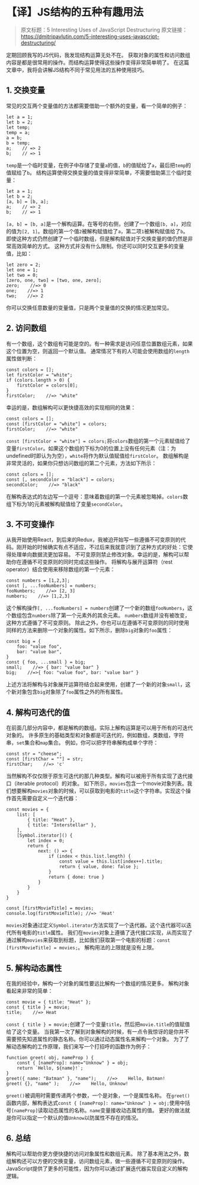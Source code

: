 # 【译】JS结构的五种有趣用法

>原文标题：5 Interesting Uses of JavaScript Destructuring
>原文链接：https://dmitripavlutin.com/5-interesting-uses-javascript-destructuring/

定期回顾我写的JS代码，我发现结构运算无处不在。
获取对象的属性和访问数组内容是都是很常用的操作。而结构运算使得这些操作变得非常简单明了。
在这篇文章中，我将会讲解JS结构不同于常见用法的五种使用技巧。

## 1. 交换变量
常见的交互两个变量值的方法都需要借助一个额外的变量，看一个简单的例子：
```
let a = 1;
let b = 2;
let temp;
temp = a;
a = b;
b = temp;
a;    // => 2
b;    // => 1
```
`temp`是一个临时变量，在例子中存储了变量`a`的值，`b`的值赋给了`a`，最后把`temp`的值赋给了`b`。
结构运算使得交换变量的值变得非常简单，不需要借助第三个临时变量：
```
let a = 1;
let b = 2;
[a, b] = [b, a];
a;    // => 2
b;    // => 1
```
`[a, b] = [b, a]`是一个解构运算。在等号的右侧，创建了一个数组`[b, a]`，对应的值为`[2, 1]`。数组的第一个值`2`被解构赋值给了`a`，第二项`1`被解构赋值给了`b`。
即使这种方式仍然创建了一个临时数组，但是解构赋值对于交换变量的值仍然是非常高效简单的方式。
这种方式并没有什么限制。你还可以同时交互更多的变量值，比如：
```
let zero = 2;
let one = 1;
let two = 0;
[zero, one, two] = [two, one, zero];
zero;    //=> 0
one;    //=> 1
two;    //=> 2
```
你可以交换任意数量的变量值，只是两个变量值的交换的情况更加常见。

## 2. 访问数组
有一个数组，这个数组有可能是空的。有一种需求是访问任意位置数组元素，如果这个位置为空，则返回一个默认值。
通常情况下有的人可能会使用数组的`length`属性做判断：
```
const colors = [];
let firstColor = "white";
if (colors.length > 0) {
    firstColor = colors[0];
}
firstColor;    //=> "white"
```
幸运的是，数组解构可以更快捷高效的实现相同的效果：
```
const colors = [];
const [firstColor = "white"] = colors;
firstColor;    //=> "white"
```
`const [firstColor = "white"] = colors;`将`colors`数组的第一个元素赋值给了变量`firstColor`。如果这个数组的下标为0的位置上没有任何元素（注：为undefined时即认为为空），`white`将作为默认值赋值给`firstColor`。
数组解构是非常灵活的，如果你只想访问数组的第二个元素，方法如下所示：
```
const colors = [];
const [, secondColor = "black"] = colors;
secondColor;    //=> "black"
```
在解构表达式的左边写一个逗号：意味着数组的第一个元素被忽略掉。`colors`数组下标为1的元素被解构赋值给了变量`secondColor`。

## 3. 不可变操作
从我开始使用React，到后来的Redux，我被迫开始写一些遵循不可变原则的代码。刚开始的时候确实有点不适应，不过后来我就意识到了这种方式的好处：它使得处理单向数据流更加容易。
不可变原则禁止修改对象。幸运的是，解构可以帮助你在遵循不可变原则的同时完成这些操作。
将解构与展开运算符（rest operator）结合使用来移除数组的第一个元素：
```
const numbers = [1,2,3];
const [, ...fooNumbers] = numbers;
fooNumbers;    //=> [2, 3]
numbers;    //=> [1,2,3]
```
这个解构操作`[, ...fooNumbers] = numbers`创建了一个新的数组`fooNumbers`，这个数组包含`numbers`除了第一个元素外的其余元素。
`numbers`数组并没有被改变，这种方式遵循了不可变原则。
除此之外，你也可以在遵循不可变原则的同时使用同样的方法来删除一个对象的属性。如下所示，删除`big`对象的`foo`属性：
```
const big = {
    foo: "value foo",
    bar: "value bar",
}
const { foo, ...small } = big;
small;    //=> { bar: "value bar" }
big;    //=>{ foo: "value foo", bar: "value bar" }
```
上述方法将解构与对象展开运算符结合起来使用，创建了一个新的对象`small`，这个新对象包含`big`对象除了`foo`属性之外的所有属性。

## 4. 解构可迭代的值
在前面几部分内容中，都是解构的数组。实际上解构运算是可以用于所有的可迭代对象的。
许多原生的基础类型和对象都是可迭代的，例如数组，类数组，字符串，`set`集合和`map`集合。
例如，你可以把字符串解构成单个字符：
```
const str = "cheese";
const [firstChar = ""] = str;
firstChar;    //=> 'c'
```
当然解构不仅仅限于原生可迭代的那几种类型。解构可以被用于所有实现了迭代接口（iterable protocol）的对象。
如下所示，`movies`包含一个movie对象列表。我们想要解构`movies`对象的时候，可以获取到电影的`title`这个字符串。实现这个操作首先需要自定义一个迭代器：
```
const movies = {
    list: [
        { title: "Heat" },
        { title: "Interstellar" },
    ],
    [Symbol.iterator]() {
        let index = 0;
        return {
            next: () => {
                if (index < this.list.length) {
                    const value = this.list[index++].title;
                    return { value, done: false };
                }
                return { done: true }
            }
        }
    }
}

const [firstMovieTitle] = movies;
console.log(firstMovieTitle); //=> 'Heat'
```
`movies`对象通过定义`Symbol.iterator`方法实现了一个迭代器。这个迭代器可以迭代所有电影的`title`属性。
我们在`movies`对象上遵循了迭代接口实现，从而实现了通过解构`movies`来获取到标题，比如我们获取第一个电影的标题：`const [firstMovieTitle] = movies;`。
解构用法的上限就是没有上限。

## 5. 解构动态属性
在我的经验中，解构一个对象的属性要远比解构一个数组的情况更多。
解构对象看起来非常的简单：
```
const movie = { title: "Heat" };
const { title } = movie;
title;    //=> Heat
```
`const { title } = movie;`创建了一个变量`title`，然后把`movie.title`的值赋值给了这个变量。
当我第一次了解到对象解构的时候，有一点令我惊讶的是你并不需要预先知道属性的静态名称。你可以通过动态属性名来解构一个对象。
为了了解动态解构的工作原理，我们来写一个打招呼的函数作为例子：
```
function greet( obj, nameProp ) {
    const { [nameProp]: name="Unknow" } = obj;
    return `Hello, ${name}!`;
}
greet({ name: "Batman" }, "name");    //=>    Hello, Batman!
greet( {}, "name" );    //=>    Hello, Unknow!
```
`greet()`被调用时需要传递两个参数，一个是对象，一个是属性名称。
在`greet()`函数内部，解构表达式`const { [nameProp]: name="Unknow" } = obj;`使用中括号`[nameProp]`读取动态属性的名称。`name`变量接收动态属性的值。
更好的做法就是你可以指定一个默认的值`Unknow`以防属性不存在的情况。

## 6. 总结
解构可以帮助你更方便快捷的访问对象属性和数组元素。
除了基本用法之外，数组解构还可以方便的交换变量，访问数组元素，做一些遵循不可变原则的操作。
JavaScript提供了更多的可能性，因为你可以通过扩展迭代器实现自定义的解构逻辑。